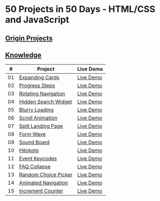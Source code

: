 # 50 Projects in 50 Days - HTML/CSS and JavaScript
## [Origin Projects](https://github.com/bradtraversy/50projects50days)
## [Knowledge](/Knowledge.md)

|#|Project|Live Demo|
|---|---|---|
|01|[Expanding Cards](https://github.com/shihongxins/50projects50days/tree/main/01-Expanding-Cards)|[Live Demo](https://shihongxins.github.io/50projects50days/01-Expanding-Cards/)|
|02|[Progress Steps](https://github.com/shihongxins/50projects50days/tree/main/02-Progress-Steps)|[Live Demo](https://shihongxins.github.io/50projects50days/02-Progress-Steps/)|
|03|[Rotating Navigation](https://github.com/shihongxins/50projects50days/tree/main/03-Rotating-Navigation)|[Live Demo](https://shihongxins.github.io/50projects50days/03-Rotating-Navigation/)|
|04|[Hidden Search Widget](https://github.com/shihongxins/50projects50days/tree/main/04-Hidden-Search-Widget)|[Live Demo](https://shihongxins.github.io/50projects50days/04-Hidden-Search-Widget/)|
|05|[Blurry Loading](https://github.com/shihongxins/50projects50days/tree/main/05-Blurry-Loading)|[Live Demo](https://shihongxins.github.io/50projects50days/05-Blurry-Loading/)|
|06|[Scroll Animation](https://github.com/shihongxins/50projects50days/tree/main/06-Scroll-Animation)|[Live Demo](https://shihongxins.github.io/50projects50days/06-Scroll-Animation/)|
|07|[Split Landing Page](https://github.com/shihongxins/50projects50days/tree/main/07-Split-Landing-Page)|[Live Demo](https://shihongxins.github.io/50projects50days/07-Split-Landing-Page/)|
|08|[Form Wave](https://github.com/shihongxins/50projects50days/tree/main/08-Form-Wave)|[Live Demo](https://shihongxins.github.io/50projects50days/08-Form-Wave/)|
|09|[Sound Board](https://github.com/shihongxins/50projects50days/tree/main/09-Sound-Board)|[Live Demo](https://shihongxins.github.io/50projects50days/09-Sound-Board/)|
|10|[Hitokoto](https://github.com/shihongxins/50projects50days/tree/main/10-Hitokoto)|[Live Demo](https://shihongxins.github.io/50projects50days/10-Hitokoto/)|
|11|[Event Keycodes](https://github.com/shihongxins/50projects50days/tree/main/11-Event-Keycodes)|[Live Demo](https://shihongxins.github.io/50projects50days/11-Event-Keycodes/)|
|12|[FAQ Collapse](https://github.com/shihongxins/50projects50days/tree/main/12-FAQ-Collapse)|[Live Demo](https://shihongxins.github.io/50projects50days/12-FAQ-Collapse/)|
|13|[Random Choice Picker](https://github.com/shihongxins/50projects50days/tree/main/13-Random-Choice-Picker)|[Live Demo](https://shihongxins.github.io/50projects50days/13-Random-Choice-Picker/)|
|14|[Animated Navigation](https://github.com/shihongxins/50projects50days/tree/main/14-Animated-Navigation)|[Live Demo](https://shihongxins.github.io/50projects50days/14-Animated-Navigation/)|
|15|[Increment Counter](https://github.com/shihongxins/50projects50days/tree/main/15-Increment-Counter)|[Live Demo](https://shihongxins.github.io/50projects50days/15-Increment-Navigation/)|
